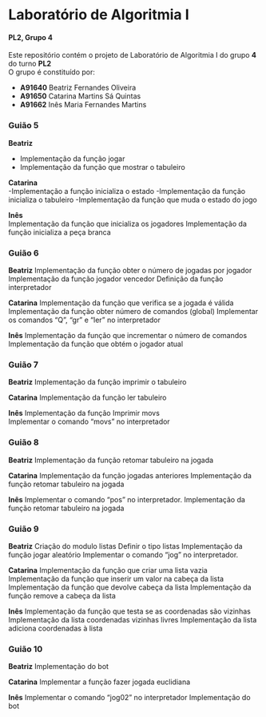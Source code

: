 # Laboratório de Algoritmia I
 #### PL2, Grupo 4
 Este repositório contém o projeto de Laboratório de Algoritmia I do grupo **4** do turno **PL2**  
 O grupo é constituído por: 
 - **A91640** Beatriz Fernandes Oliveira
 - **A91650** Catarina Martins Sá Quintas
 - **A91662** Inês Maria Fernandes Martins 
 
 
 ### Guião 5
 **Beatriz**       
 - Implementação da função jogar 
 - Implementação da função que mostrar o tabuleiro

  **Catarina**      
  -Implementação a função inicializa o estado
  -Implementação da função inicializa o tabuleiro 
  -Implementação da função que muda o estado do jogo 
 
  **Inês**         
  Implementação da função que inicializa os jogadores
 Implementação da função inicializa a peça branca
                  
   
   
   
  ### Guião 6
  **Beatriz**       Implementação da função obter o número de jogadas por jogador 
                    Implementação da função jogador vencedor
                    Definição da função interpretador 

  **Catarina**      Implementação da função que verifica se a jogada é válida 
                    Implementação da função obter número de comandos (global)
                    Implementar os comandos “Q”, “gr” e “ler” no interpretador
                      
  **Inês**          Implementação da função que incrementar o número de comandos
                    Implementação da função que obtém o jogador atual 
                    
  
  
  
  ### Guião 7                  
  **Beatriz**       Implementação da função imprimir o tabuleiro

  **Catarina**      Implementação da função ler tabuleiro 

  **Inês**          Implementação da função Imprimir movs  
                    Implementar o comando “movs” no interpretador 



 ### Guião 8
 **Beatriz**        Implementação da função retomar tabuleiro na jogada 

 **Catarina**       Implementação da função jogadas anteriores 
                    Implementação da função retomar tabuleiro na jogada

 **Inês**           Implementar o comando “pos”  no interpretador.
                    Implementação da função retomar tabuleiro na jogada 
 
 
 
 ### Guião 9                   
 **Beatriz**       Criação do modulo listas 
                   Definir o tipo listas 
                   Implementação da função jogar aleatório
                   Implementar o comando “jog” no interpretador.


 **Catarina**      Implementação da função que criar uma lista vazia 
                   Implementação da função que inserir um valor na cabeça da lista 
                   Implementação da função que devolve cabeça da lista 
                   Implementação da função remove a cabeça da lista

 **Inês**          Implementação da função que testa se as coordenadas são vizinhas  
                   Implementação da lista coordenadas vizinhas livres 
                   Implementação da lista adiciona coordenadas à lista 
 
 
 
 ### Guião 10     
 **Beatriz**        Implementação do bot 

 **Catarina**       Implementar a função fazer jogada euclidiana 

 **Inês**           Implementar o comando “jog02” no interpretador
                    Implementação do bot 


                  
                    
                    
                    


                 
                    
                    



                  


